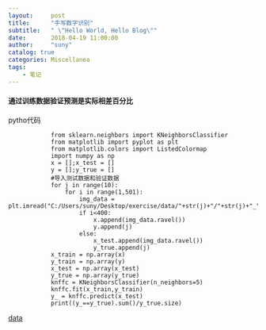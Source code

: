 ```yaml
---
layout:     post
title:      "手写数字识别"
subtitle:   " \"Hello World, Hello Blog\""
date:       2018-04-19 11:00:00
author:     "suny"
catalog: true
categories: Miscellanea
tags:
    - 笔记
---
```


#### 通过训练数据验证预测是实际相差百分比


pytho代码


				
				from sklearn.neighbors import KNeighborsClassifier
				from matplotlib import pyplot as plt
				from matplotlib.colors import ListedColormap
				import numpy as np
				x = [];x_test = []
				y = [];y_true = []
				#导入测试数据和验证数据
				for j in range(10):
				    for i in range(1,501):
				        img_data = plt.imread("C:/Users/suny/Desktop/exercise/data/"+str(j)+"/"+str(j)+"_"+str(i)+".bmp")
				        if i<400:
				            x.append(img_data.ravel())
				            y.append(j)
				        else:
				            x_test.append(img_data.ravel())
				            y_true.append(j)
				x_train = np.array(x)
				y_train = np.array(y)
				x_test = np.array(x_test)
				y_true = np.array(y_true)
				knffc = KNeighborsClassifier(n_neighbors=5)
				knffc.fit(x_train,y_train)
				y_ = knffc.predict(x_test)
				print((y_==y_true).sum()/y_true.size)


[data](file:///img/data")




